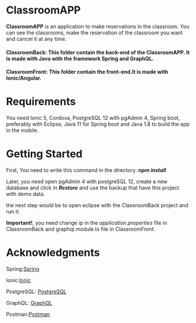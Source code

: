 # ClassroomAPP

**ClassroomAPP**  is an application to make reservations in the classroom. 
You can see the classrooms, make the reservation of the classroom you want and cancel it at any time.

#### ClassroomBack: This folder contain the back-end of the ClassroomAPP. It is made with Java with the framework Spring and GraphQL. 
#### ClassroomFront: This folder contain the front-end.It is made with Ionic/Angular.

# Requirements

You need Ionic 5, Cordova, PostgreSQL 12 with pgAdmin 4, Spring boot, preferably with Eclipse, 
Java 11 for Spring boot and Java 1.8 to build the app in the mobile.

# Getting Started

First, You need to write this command in the directory:
**_npm install_**

Later, you need open pgAdmin 4 with postgreSQL 12, create a new database and click in **_Restore_** 
and use the backup that have this project with demo data.

the next step would be to open eclipse with the ClassroomBack project and run it.

**Important!**, you need change ip in the *_application.properties_* file in ClassroomBack and graphql.module.ts file in ClassroomFront.

# Acknowledgments
Spring:[Spring](https://spring.io/guides)

Ionic:[Ionic](https://ionicframework.com/docs)

PostgreSQL: [PostgreSQL](https://www.postgresql.org)

GraphQL: [GraphQL](https://graphql.org/learn/)

Postman:[Postman](https://documenter.getpostman.com/view/8800418/SW7c2Sg4)
